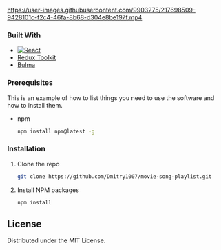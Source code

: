 https://user-images.githubusercontent.com/9903275/217698509-9428101c-f2c4-46fa-8b68-d304e8be197f.mp4


### Built With

- [![React][react.js]][react-url]
- [Redux Toolkit](https://redux-toolkit.js.org)
- [Bulma](https://bulma.io)

### Prerequisites

This is an example of how to list things you need to use the software and how to install them.

- npm
  ```sh
  npm install npm@latest -g
  ```

### Installation

1. Clone the repo
   ```sh
   git clone https://github.com/Dmitry1007/movie-song-playlist.git
   ```
2. Install NPM packages
   ```sh
   npm install
   ```

## License

Distributed under the MIT License.

<!-- MARKDOWN LINKS & IMAGES -->

[react.js]: https://img.shields.io/badge/React-20232A?style=for-the-badge&logo=react&logoColor=61DAFB
[react-url]: https://reactjs.org/

